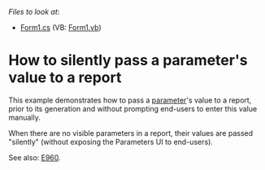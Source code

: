 <!-- default file list -->
*Files to look at*:

* [Form1.cs](./CS/Form1.cs) (VB: [Form1.vb](./VB/Form1.vb))
<!-- default file list end -->
# How to silently pass a parameter's value to a report


<p>This example demonstrates how to pass a <a href="http://help.devexpress.com/XtraReports/CustomDocument4812.aspx"><u>parameter</u></a>'s value to a report, prior to its generation and without prompting end-users to enter this value manually. </p><p>When there are no visible parameters in a report, their values are passed "silently" (without exposing the Parameters UI to end-users).</p><p>See also: <a href="https://www.devexpress.com/Support/Center/p/E960">E960</a>.</p>

<br/>


